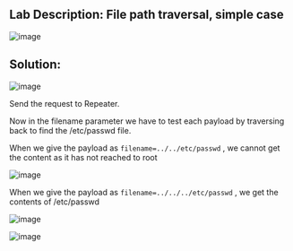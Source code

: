 ## Lab Description: File path traversal, simple case

![image](https://github.com/jayshah17/PortSwiggerLabs/assets/76842630/45e11bcb-c33f-452d-9598-bbffbc391508)

## Solution:

![image](https://github.com/jayshah17/PortSwiggerLabs/assets/76842630/24d7e9b6-b9e6-4e6e-88fb-6b39d6063b46)

Send the request to Repeater.
 
Now in the filename parameter we have to test each payload by traversing back to find the /etc/passwd file.

When we give the payload as `filename=../../etc/passwd` , we cannot get the content as it has not reached to root

![image](https://github.com/jayshah17/PortSwiggerLabs/assets/76842630/1ce56bcb-da28-4459-bf12-18006061e8d5)

When we give the payload as `filename=../../../etc/passwd` , we get the contents of /etc/passwd

![image](https://github.com/jayshah17/PortSwiggerLabs/assets/76842630/4fb769e4-4385-4ee5-96d1-9fec2bd9f5d9)

![image](https://github.com/jayshah17/PortSwiggerLabs/assets/76842630/f9dc2177-0590-4600-af73-8013cd405e33)
